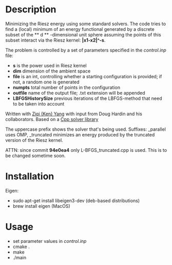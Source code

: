 # Description 
Minimizing the Riesz energy using some standard solvers. The code tries to find
a (local) minimum of an energy functional generated by a discrete subset of the
** d ** -dimensional unit sphere assuming the points of this subset interact via
the Riesz kernel: **|x1-x2|^-s**. 

The problem is controlled by a set of parameters specified in the _control.inp_
file:
- **s** is the power used in Riesz kernel
- **dim** dimension of the ambient space
- **file** is an int, controlling whether a starting configuration is provided; if
  not, a random one is generated
- **numpts** total number of points in the configuration
- **outfile** name of the output file; .txt extension will be appended
- **LBFGSHistorySize** previous iterations of the LBFGS-method that need to be taken into account


Written with [Ziqi (Ken) Yang](https://github.com/kenyangzq) with input from Doug
Hardin and his collaborators. Based on a [Cpp solver library](https://github.com/PatWie/CppNumericalSolvers)




The uppercase prefix shows the solver that's being used. Suffixes: _parallel
uses OMP, _truncated minimizes an energy produced by the truncated version of
the Riesz kernel.

ATTN: since commit **94e0ea4** only L-BFGS_truncated.cpp is used. This is to be
changed sometime soon.

# Installation

Eigen:
- sudo apt-get install libeigen3-dev        (deb-based distributions)
- brew install eigen                        (MacOS)

# Usage

- set parameter values in *control.inp*
- cmake .
- make
- ./main
